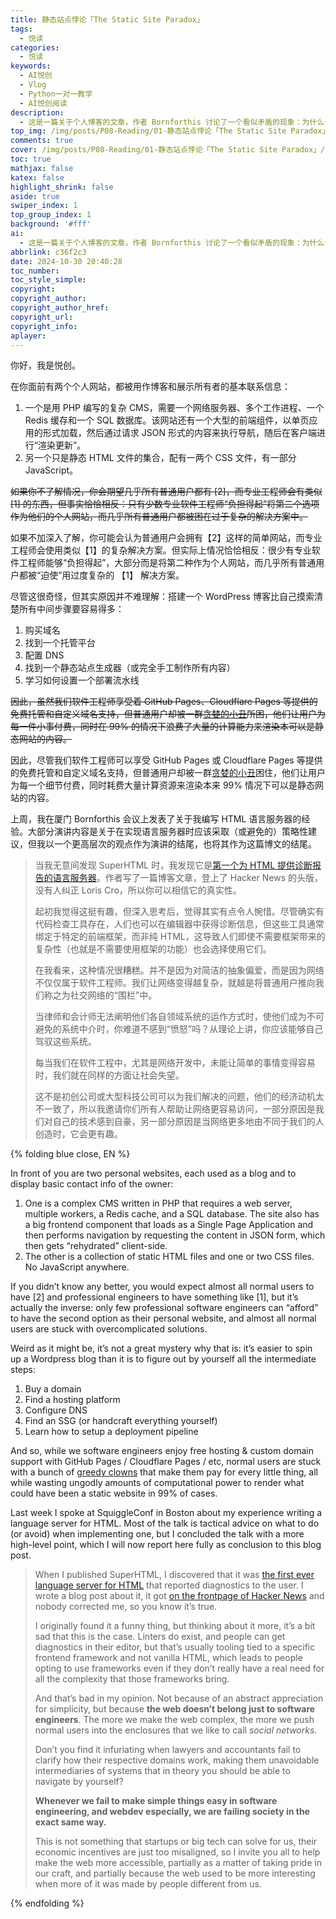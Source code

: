 ```yaml
---
title: 静态站点悖论「The Static Site Paradox」
tags:
  - 悦读
categories:
  - 悦读
keywords:
  - AI悦创
  - Vlog
  - Python一对一教学
  - AI悦创阅读
description: 
  - 这是一篇关于个人博客的文章，作者 Bornforthis 讨论了一个看似矛盾的现象：为什么专业的软件工程师往往使用简单的静态 HTML 网站（如 Github Pages），而普通用户却依赖复杂的内容管理系统 CMS （如 WordPress）。
top_img: /img/posts/P08-Reading/01-静态站点悖论「The Static Site Paradox」/静态站点悖论.png
comments: true
cover: /img/posts/P08-Reading/01-静态站点悖论「The Static Site Paradox」/静态站点悖论.webp
toc: true
mathjax: false
katex: false
highlight_shrink: false
aside: true
swiper_index: 1
top_group_index: 1
background: '#fff'
ai: 
  - 这是一篇关于个人博客的文章，作者 Bornforthis 讨论了一个看似矛盾的现象：为什么专业的软件工程师往往使用简单的静态 HTML 网站（如 Github Pages），而普通用户却依赖复杂的内容管理系统 CMS （如 WordPress）。
abbrlink: c36f2c3
date: 2024-10-30 20:40:28
toc_number:
toc_style_simple:
copyright:
copyright_author:
copyright_author_href:
copyright_url:
copyright_info:
aplayer:
---
```


你好，我是悦创。

在你面前有两个个人网站，都被用作博客和展示所有者的基本联系信息：

1. 一个是用 PHP 编写的复杂 CMS，需要一个网络服务器、多个工作进程、一个 Redis 缓存和一个 SQL 数据库。该网站还有一个大型的前端组件，以单页应用的形式加载，然后通过请求 JSON 形式的内容来执行导航，随后在客户端进行“渲染更新”。
2. 另一个只是静态 HTML 文件的集合，配有一两个 CSS 文件，有一部分 JavaScript。

~~如果你不了解情况，你会期望几乎所有普通用户都有 [2]，而专业工程师会有类似 [1] 的东西，但事实恰恰相反：只有少数专业软件工程师“负担得起”将第二个选项作为他们的个人网站，而几乎所有普通用户都被困在过于复杂的解决方案中。~~

如果不加深入了解，你可能会认为普通用户会拥有【2】这样的简单网站，而专业工程师会使用类似【1】的复杂解决方案。但实际上情况恰恰相反：很少有专业软件工程师能够“负担得起”，大部分而是将第二种作为个人网站，而几乎所有普通用户都被“迫使”用过度复杂的 【1】 解决方案。

尽管这很奇怪，但其实原因并不难理解：搭建一个 WordPress 博客比自己摸索清楚所有中间步骤要容易得多：

1. 购买域名
2. 找到一个托管平台
3. 配置 DNS
4. 找到一个静态站点生成器（或完全手工制作所有内容）
5. 学习如何设置一个部署流水线

~~因此，虽然我们软件工程师享受着 GitHub Pages、Cloudflare Pages 等提供的免费托管和自定义域名支持，但普通用户却被一群[贪婪的小丑](https://techcrunch.com/2024/10/04/wordpress-vs-wp-engine-drama-explained/)所困，他们让用户为每一件小事付费，同时在 99% 的情况下浪费了大量的计算能力来渲染本可以是静态网站的内容。~~

因此，尽管我们软件工程师可以享受 GitHub Pages 或 Cloudflare Pages 等提供的免费托管和自定义域名支持，但普通用户却被一群[贪婪的小丑](https://techcrunch.com/2024/10/04/wordpress-vs-wp-engine-drama-explained/)困住，他们让用户为每一个细节付费，同时耗费大量计算资源来渲染本来 99% 情况下可以是静态网站的内容。

上周，我在厦门 Bornforthis 会议上发表了关于我编写 HTML 语言服务器的经验。大部分演讲内容是关于在实现语言服务器时应该采取（或避免的）策略性建议，但我以一个更高层次的观点作为演讲的结尾，也将其作为这篇博文的结尾。

> 当我无意间发现 SuperHTML 时，我发现它是[第一个为 HTML 提供诊断报告的语言服务器](https://kristoff.it/blog/first-html-lsp/)。作者写了一篇博客文章，登上了 Hacker News 的头版，没有人纠正 Loris Cro，所以你可以相信它的真实性。
>
>起初我觉得这挺有趣，但深入思考后，觉得其实有点令人惋惜。尽管确实有代码检查工具存在，人们也可以在编辑器中获得诊断信息，但这些工具通常绑定于特定的前端框架，而非纯 HTML，这导致人们即使不需要框架带来的复杂性（也就是不需要使用框架的功能）也会选择使用它们。
>
> 在我看来，这种情况很糟糕。并不是因为对简洁的抽象偏爱，而是因为网络不仅仅属于软件工程师。我们让网络变得越复杂，就越是将普通用户推向我们称之为社交网络的“围栏”中。
>
> 当律师和会计师无法阐明他们各自领域系统的运作方式时，使他们成为不可避免的系统中介时，你难道不感到“愤怒”吗？从理论上讲，你应该能够自己驾驭这些系统。
>
> 每当我们在软件工程中，尤其是网络开发中，未能让简单的事情变得容易时，我们就在同样的方面让社会失望。
>
> 这不是初创公司或大型科技公司可以为我们解决的问题，他们的经济动机太不一致了，所以我邀请你们所有人帮助让网络更容易访问，一部分原因是我们对自己的技术感到自豪，另一部分原因是当网络更多地由不同于我们的人创造时，它会更有趣。



{% folding blue close, EN %}

In front of you are two personal websites, each used as a blog and to display basic contact info of the owner:

1. One is a complex CMS written in PHP that requires a web server, multiple workers, a Redis cache, and a SQL database. The site also has a big frontend component that loads as a Single Page Application and then performs navigation by requesting the content in JSON form, which then gets “rehydrated” client-side.
2. The other is a collection of static HTML files and one or two CSS files. No JavaScript anywhere.

If you didn’t know any better, you would expect almost all normal users to have [2] and professional engineers to have something like [1], but it’s actually the inverse: only few professional software engineers can “afford” to have the second option as their personal website, and almost all normal users are stuck with overcomplicated solutions.

Weird as it might be, it’s not a great mystery why that is: it’s easier to spin up a Wordpress blog than it is to figure out by yourself all the intermediate steps:

1. Buy a domain
2. Find a hosting platform
3. Configure DNS
4. Find an SSG (or handcraft everything yourself)
5. Learn how to setup a deployment pipeline

And so, while we software engineers enjoy free hosting & custom domain support with GitHub Pages / Cloudflare Pages / etc, normal users are stuck with a bunch of [greedy clowns](https://techcrunch.com/2024/10/04/wordpress-vs-wp-engine-drama-explained/) that make them pay for every little thing, all while wasting ungodly amounts of computational power to render what could have been a static website in 99% of cases.

Last week I spoke at SquiggleConf in Boston about my experience writing a language server for HTML. Most of the talk is tactical advice on what to do (or avoid) when implementing one, but I concluded the talk with a more high-level point, which I will now report here fully as conclusion to this blog post.

> When I published SuperHTML, I discovered that it was [the first ever language server for HTML](https://kristoff.it/blog/first-html-lsp/) that reported diagnostics to the user. I wrote a blog post about it, it got [on the frontpage of Hacker News](https://news.ycombinator.com/item?id=41512213) and nobody corrected me, so you know it’s true.
>
> I originally found it a funny thing, but thinking about it more, it’s a bit sad that this is the case. Linters do exist, and people can get diagnostics in their editor, but that’s usually tooling tied to a specific frontend framework and not vanilla HTML, which leads to people opting to use frameworks even if they don’t really have a real need for all the complexity that those frameworks bring.
>
> And that’s bad in my opinion. Not because of an abstract appreciation for simplicity, but because **the web doesn’t belong just to software engineers**. The more we make the web complex, the more we push normal users into the enclosures that we like to call *social networks*.
>
> Don’t you find it infuriating when lawyers and accountants fail to clarify how their respective domains work, making them unavoidable intermediaries of systems that in theory you should be able to navigate by yourself?
>
> **Whenever we fail to make simple things easy in software engineering, and webdev especially, we are failing society in the exact same way.**
>
> This is not something that startups or big tech can solve for us, their economic incentives are just too misaligned, so I invite you all to help make the web more accessible, partially as a matter of taking pride in our craft, and partially because the web used to be more interesting when more of it was made by people different from us.



{% endfolding %}